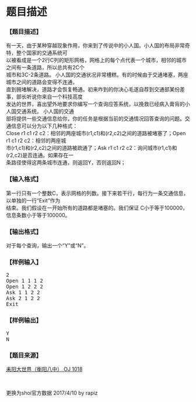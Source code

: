 # 题目描述


<h3>
【题目描述】
</h3>
<div class="content">
<p>
有一天，由于某种穿越现象作用，你来到了传说中的小人国。小人国的布局非常奇特，整个国家的交通系统可<br/>
以被看成是一个2行C列的矩形网格，网格上的每个点代表一个城市，相邻的城市之间有一条道路，所以总共有2C个<br/>
城市和3C-2条道路。 小人国的交通状况非常槽糕。有的时候由于交通堵塞，两座城市之间的道路会变得不连通，<br/>
直到拥堵解决，道路才会恢复畅通。初来咋到的你决心毛遂自荐到交通部某份差事，部长听说你来自一个科技高度<br/>
发达的世界，喜出望外地要求你编写一个查询应答系统，以挽救已经病入膏肓的小人国交通系统。 小人国的交通<br/>
部将提供一些交通信息给你，你的任务是根据当前的交通情况回答查询的问题。交通信息可以分为以下几种格式：<br/>
Close r1 c1 r2 c2：相邻的两座城市(r1,c1)和(r2,c2)之间的道路被堵塞了；Open r1 c1 r2 c2：相邻的两座城<br/>
市(r1,c1)和(r2,c2)之间的道路被疏通了；Ask r1 c1 r2 c2：询问城市(r1,c1)和(r2,c2)是否连通。如果存在一<br/>
条路径使得这两条城市连通，则返回Y，否则返回N；
</p>
</div>
<h3>
【输入格式】
</h3>
<div class="content">
<p>
第一行只有一个整数C，表示网格的列数。接下来若干行，每行为一条交通信息，以单独的一行“Exit”作为<br/>
结束。我们假设在一开始所有的道路都是堵塞的。我们保证 C小于等于100000，信息条数小于等于100000。
</p>
</div>
<h3>
【输出格式】
</h3>
<div class="content">
<p>
对于每个查询，输出一个“Y”或“N”。
</p>
</div>
<h3>
【样例输入】
</h3>
<pre>2
Open 1 1 1 2
Open 1 2 2 2
Ask 1 1 2 2
Ask 2 1 2 2
Exit</pre>
<h3>
【样例输出】
</h3>
<pre>Y
N</pre>
<h3>
【题目来源】
</h3>
<p>
<a href="http://www.lydsy.com/JudgeOnline/problem.php?id=1018">耒阳大世界（衡阳八中） OJ 1018</a> 
</p>
<p>
<br/>
</p>
<p>
更换为shoi官方数据 2017/4/10 by rapiz
</p>
